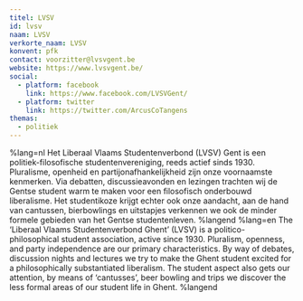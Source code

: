 ```yaml
---
titel: LVSV
id: lvsv
naam: LVSV
verkorte_naam: LVSV
konvent: pfk
contact: voorzitter@lvsvgent.be
website: https://www.lvsvgent.be/
social:
  - platform: facebook
    link: https://www.facebook.com/LVSVGent/
  - platform: twitter
    link: https://twitter.com/ArcusCoTangens
themas:
  - politiek
---
```


%lang=nl 
Het Liberaal Vlaams Studentenverbond (LVSV) Gent is een politiek-filosofische studentenvereniging, reeds actief sinds 1930.
Pluralisme, openheid en partijonafhankelijkheid zijn onze voornaamste kenmerken. Via debatten, discussieavonden en lezingen trachten wij de Gentse student warm te maken voor een filosofisch onderbouwd liberalisme.
Het studentikoze krijgt echter ook onze aandacht, aan de hand van cantussen, bierbowlings en uitstapjes verkennen we ook de minder formele gebieden van het Gentse studentenleven. 
%langend 
%lang=en 
The ‘Liberaal Vlaams Studentenverbond Ghent’ (LVSV) is a politico-philosophical student association, active since 1930. Pluralism, openness, and party independence are our primary characteristics. By way of debates, discussion nights and lectures we try to make the Ghent student excited for a philosophically substantiated liberalism. The student aspect also gets our attention, by means of ‘cantusses’, beer bowling and trips we discover the less formal areas of our student life in Ghent. 
%langend

